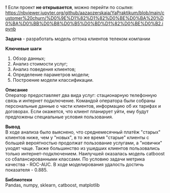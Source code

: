 **!** Если проект **не открывается**, можно перейти по ссылке: https://nbviewer.jupyter.org/github/aazaozerskaia/YaPraktikum/blob/main/customer%20churn/%D0%9E%D1%82%D1%82%D0%BE%D0%BA%20%D0%BA%D0%BB%D0%B8%D0%B5%D0%BD%D1%82%D0%BE%D0%B2.ipynb
  
  
**Задача** - разработать модель оттока клиентов телеком компании  

**Ключевые шаги**  
1. Обзор данных;
2. Анализ стоимости услуг;
3. Анализ поведения клиентов;
4. Определение параметров модели;
5. Построение модели классификации.


**Описание**  
Оператор предоставляет два вида услуг: стационарную телефонную связь и интернет подключение. Командой оператора были собраны персональные данные о части клиентов, информацию об их тарифах и договорах. Если окажется, что клиент планирует уйти, ему будут предложены специальные условия пользования.


**Вывод**  
В ходе анализа было выяснено, что среднемесячный платёж "старых" клиентов ниже, чем у "новых", в то же время "старые" клиенты с большей вероятностью продолжат пользование услугами, а "новички" уходят чаще. Также большинство из ушедших клиентов пользовались только интернет-подключением.
Наилучшей оказалась модель catboost со сбалансированными классами. По условию задачи метрика качества - ROC-AUC. В ходе моделирования удалость достичь показателя - 0.885.


**Библиотеки**  
Pandas, numpy, sklearn, catboost, matplotlib  
